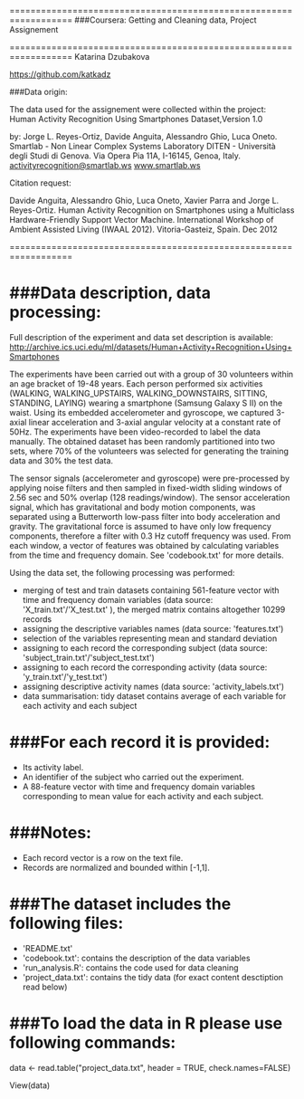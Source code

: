 ==================================================================
###Coursera: Getting and Cleaning data, Project Assignement  

==================================================================
Katarina Dzubakova

https://github.com/katkadz

###Data origin:

The data used for the assignement were collected within the project:
Human Activity Recognition Using Smartphones Dataset,Version 1.0

by:
Jorge L. Reyes-Ortiz, Davide Anguita, Alessandro Ghio, Luca Oneto.
Smartlab - Non Linear Complex Systems Laboratory
DITEN - Università degli Studi di Genova.
Via Opera Pia 11A, I-16145, Genoa, Italy.
activityrecognition@smartlab.ws
www.smartlab.ws  

Citation request: 

Davide Anguita, Alessandro Ghio, Luca Oneto, Xavier Parra and Jorge L. Reyes-Ortiz. Human Activity Recognition on Smartphones using a Multiclass Hardware-Friendly Support Vector Machine. International Workshop of Ambient Assisted Living (IWAAL 2012). Vitoria-Gasteiz, Spain. Dec 2012

==================================================================


###Data description, data processing:
======================================
Full description of the experiment and data set description is available:
http://archive.ics.uci.edu/ml/datasets/Human+Activity+Recognition+Using+Smartphones

The experiments have been carried out with a group of 30 volunteers within an age bracket of 19-48 years. Each person performed six activities (WALKING, WALKING_UPSTAIRS, WALKING_DOWNSTAIRS, SITTING, STANDING, LAYING) wearing a smartphone (Samsung Galaxy S II) on the waist. Using its embedded accelerometer and gyroscope, we captured 3-axial linear acceleration and 3-axial angular velocity at a constant rate of 50Hz. The experiments have been video-recorded to label the data manually. The obtained dataset has been randomly partitioned into two sets, where 70% of the volunteers was selected for generating the training data and 30% the test data. 

The sensor signals (accelerometer and gyroscope) were pre-processed by applying noise filters and then sampled in fixed-width sliding windows of 2.56 sec and 50% overlap (128 readings/window). The sensor acceleration signal, which has gravitational and body motion components, was separated using a Butterworth low-pass filter into body acceleration and gravity. The gravitational force is assumed to have only low frequency components, therefore a filter with 0.3 Hz cutoff frequency was used. From each window, a vector of features was obtained by calculating variables from the time and frequency domain. See 'codebook.txt' for more details. 

Using the data set, the following processing was performed:
- merging of test and train datasets containing 561-feature vector with time and frequency domain variables (data source: 'X_train.txt'/'X_test.txt' ), the merged matrix contains altogether 10299 records
- assigning the descriptive variables names (data source: 'features.txt')  
- selection of the variables representing mean and standard deviation
- assigning to each record the corresponding subject (data source: 'subject_train.txt'/'subject_test.txt') 
- assigning to each record the corresponding activity (data source: 'y_train.txt'/'y_test.txt') 
- assigning descriptive activity names (data source: 'activity_labels.txt')
- data summarisation: tidy dataset contains average of each variable for each activity and each subject

###For each record it is provided:
====================================== 
- Its activity label. 
- An identifier of the subject who carried out the experiment.
- A 88-feature vector with time and frequency domain variables corresponding to mean value for each activity and each subject. 

###Notes: 
======
- Each record vector is a row on the text file.
- Records are normalized and bounded within [-1,1].

###The dataset includes the following files:
=========================================
- 'README.txt'
- 'codebook.txt': contains the description of the data variables
- 'run_analysis.R': contains the code used for data cleaning 
- 'project_data.txt': contains the tidy data (for exact content desctiption read below)

###To load the data in R please use following commands:
========================================= 
data <- read.table("project_data.txt", header = TRUE, check.names=FALSE)

View(data)


